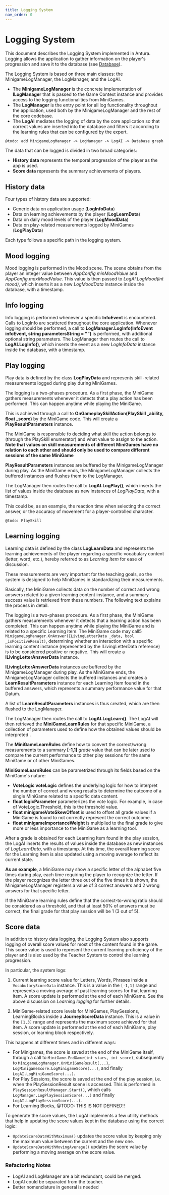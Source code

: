 ```yaml
---
title: Logging System
nav_order: 0
---
```

# Logging System

This document describes the Logging System implemented in Antura.
Logging allows the application to gather information on the player's progression and save it to the database (see [Database](Database.md)).

The Logging System is based on three main classes: the MinigameLogManager, the LogManager, and the LogAI.

- The **MinigameLogManager** is the concrete implementation of **ILogManager** that is passed to the Game Context instance and provides access to the logging functionalities from MiniGames.
- The **LogManager** is the entry point for all log functionality throughout the application, used both by the MinigameLogManager and the rest of the core codebase.
- The **LogAI** mediates the logging of data by the core application so that correct values are inserted into the database and filters it according to the learning rules that can be configured by the expert.

`@todo: add MinigameLogManager -> LogManager -> LogAI -> Database graph`

The data that can be logged is divided in two broad categories:
- **History data** represents the temporal progression of the player as the app is used.
- **Score data** represents the summary achievements of players.

## History data

Four types of history data are supported:
- Generic data on application usage (**LogInfoData**)
- Data on learning achievements by the player (**LogLearnData**)
- Data on daily mood levels of the player (**LogMoodData**)
- Data on play-related measurements logged by MiniGames (**LogPlayData**)

Each type follows a specific path in the logging system.

## Mood logging

Mood logging is performed in the Mood scene.
The scene obtains from the player an integer value between *AppConfig.minMoodValue* and *AppConfig.maxMoodValue*.
This value is then passed to *LogAI.LogMood(int mood)*, which inserts it as a new *LogMoodData* instance inside the database, with a timestamp.

## Info logging

Info logging is performed whenever a specific **InfoEvent** is encountered.
Calls to LogInfo are scattered throughout the core application.
Whenever logging should be performed, a call to **LogManager.LogInfo(InfoEvent infoEvent, string parametersString = "")** is performed, with additional optional string parameters.
The LogManager then routes the call to **LogAI.LogInfo()**, which inserts the event as a new *LogInfoData* instance inside the database, with a timestamp.

## Play logging

Play data is defined by the class **LogPlayData** and represents skill-related measurements logged during play during MiniGames.

The logging is a two-phases procedure.
As a first phase, the MiniGame gathers measurements whenever it detects that a play action has been performed. This can happen anytime while playing the MiniGame.

This is achieved through a call to **OnGameplaySkillAction(PlaySkill _ability, float _score)** by the MiniGame code.
This will create a **PlayResultParameters** instance.

The MiniGame is responsible fo deciding what skill the action belongs to (through the PlaySkill enumerator) and what value to assign to the action.
**Note that values on skill measurements of different MiniGames have no relation to each other and should only be used to compare different sessions of the same MiniGame**

**PlayResultParameters** instances are buffered by the MinigameLogManager during play.
As the MiniGame ends, the MinigameLogManager collects the buffered instances and flushes them to the LogManager.

The LogManager then routes the call to **LogAI.LogPlay()**, which inserts the list of values inside the database as new instances of *LogPlayData*, with a timestamp.

This could be, as an example, the reaction time when selecting the correct answer, or the accuracy of movement for a player-controlled character.

`@todo: PlaySkill`

## Learning logging

Learning data is defined by the class **LogLearnData** and represents the learning achievements of the player regarding a specific vocabulary content (letter, word, etc.), hereby referred to as *Learning Item* for ease of discussion.

These measurements are very important for the teaching goals, so the system is designed to help MiniGames in standardizing their measurements.

Basically, the MiniGame collects data on the number of correct and wrong answers related to a given learning content instance, and a summary success value is retrieved from these numbers.
The following text explains the process in detail.

The logging is a two-phases procedure.
As a first phase, the MiniGame gathers measurements whenever it detects that a learning action has been completed.
This can happen anytime while playing the MiniGame and is related to a specific Learning Item.
The MiniGame code may call5 `MinigameLogManager.OnAnswer(ILivingLetterData _data, bool _isPositiveResult)`, determining whether an interaction with a specific learning content instance (represented by the ILivingLetterData reference) is to be considered positive or negative.
This will create a **ILivingLetterAnswerData** instance.

**ILivingLetterAnswerData** instances are buffered by the MinigameLogManager during play.
As the MiniGame ends, the MinigameLogManager collects the buffered instances and creates a **LearnResultParameters** instance for each Learning Item found in the buffered answers, which represents a summary performance value for that Datum.

A list of **LearnResultParameters** instances is thus created, which are then flushed to the LogManager.

The LogManager then routes the call to **LogAI.LogLearn()**.
The LogAI will then retrieved the **MiniGameLearnRules** for that specific MiniGame, a collection of parameters used to define how the obtained values should be interpreted .

The **MiniGameLearnRules** define how to convert the correct/wrong measurements to a summary **[-1,1]** *grade* value that can be later used to compare the current performance to other play sessions for the same MiniGame or of other MiniGames.

**MiniGameLearnRules** can be parametrized through its fields based on the MiniGame's nature:
- **VoteLogic voteLogic** defines the underlying logic for how to interpret the number of correct and wrong results to determine the outcome of a single MiniGame related to a specific data content.
- **float logicParameter** parameterizes the vote logic. For example, in case of VoteLogic.Threshold, this is the threshold value.
- **float minigameVoteSkewOffset** is used to offset all grade values if a MiniGame is found to not correctly represent the correct outcome.
- **float minigameImportanceWeight** is multiplied to the final grade to give more or less importance to the MiniGame as a learning tool.

After a grade is obtained for each Learning Item found in the play session, the LogAI inserts the results of values inside the database as new instances of *LogLearnData*, with a timestamp.
At this time, the overall learning score for the Learning Item is also updated using a moving average to reflect its current state.

**As an example**, a MiniGame may show a specific letter of the alphabet five times during play, each time requiring the player to recognize the letter.
If the player recognizes the letter three out of the five times it is shown, the MinigameLogManager registers a value of 3 correct answers and 2 wrong answers for that specific letter.

If the MiniGame learning rules define that the correct-to-wrong ratio should be considered as a threshold, and that at least 50% of answers must be correct, the final grade for that play session will be 1 (3 out of 5).

## Score data

In addition to history data logging, the Logging System also supports logging of overall score values for most of the content found in the game.
This score value is used to represent the current learning proficiency of the player and is also used by the Teacher System to control the learning progression.

In particular, the system logs:
1) Current learning score value for Letters, Words, Phrases inside a `VocabularyScoreData` instance. This is a value in the `[-1,1]` range and represents a moving average of past learning scores for that learning item. A score update is performed at the end of each MiniGame. See the above discussion on *Learning logging* for further details.

2) MiniGame-related score levels for MiniGames, PlaySessions, LearningBlocks inside a **JourneyScoreData** instance.
This is a value in the `[1,3]` range and represents the maximum score achieved for that item. A score update is performed at the end of each MiniGame, play session, or learning block respectively.

This happens at different times and in different ways:
- For Minigames, the score is saved at the end of the MiniGame itself, through a call to `MiniGame.EndGame(int stars, int score)`, subsequently to `MinigameLogManager.OnMiniGameResult(...)`,	`LogMinigameScore.LogMinigameScore(...)`, and finally `LogAI.LogMiniGameScore(...)`.
- For Play Sessions, the score is saved at the end of the play session, i.e. when the PlaySessionResult scene is accessed. This is performed in `PlaySessionResultManager.Start()`, which calls `LogManager.LogPlaySessionScore(...)` and finally `LogAI.LogPlaySessionScore(...)`.
- For Learning Blocks, @TODO: THIS IS NOT DEFINED!!

To generate the score values, the LogAI implements a few utility methods that help in updating the score values kept in the database using the correct logic:

- `UpdateScoreDataWithMaximum()` updates the score value by keeping only the maximum value between the current and the new one.
- `UpdateScoreDataWithMovingAverage()` updates the score value by performing a moving average on the score value.

### Refactoring Notes

- LogAI and LogManager are a bit redundant, could be merged.
- LogAI could be separated from the teacher.
- Better nomenclature in general is needed
